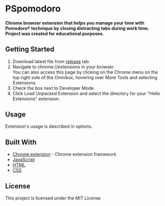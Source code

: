 # PSpomodoro

#### Chrome browser extension that helps you manage your time with Pomodoro® technique by closing distracting tabs during work time.<br/>Project was created for educational purposes.

## Getting Started

1. Download latest file from [release](https://github.com/gecko031/PSpomodoro/releases) tab.
2. Navigate to chrome://extensions in your browser.<br/>You can also access this page by clicking on the Chrome menu on the top right side of the Omnibox, hovering over More Tools and selecting Extensions.
3. Check the box next to Developer Mode.
4. Click Load Unpacked Extension and select the directory for your "Hello Extensions" extension.

## Usage
	
Extension's usage is described in options.

## Built With

* [Chrome extension](https://developers.chrome.com/extensions/devguide) - Chrome extension framework
* [JavaScript](https://pl.wikipedia.org/wiki/JavaScript)
* [HTML](https://www.w3schools.com/html/default.asp)
* [CSS](https://www.w3schools.com/css/default.asp)

## License

This project is licensed under the MIT License